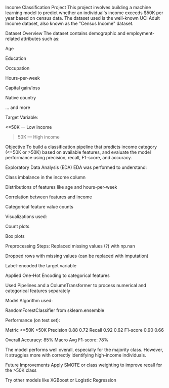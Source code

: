  Income Classification Project
This project involves building a machine learning model to predict whether an individual's income exceeds $50K per year based on census data. The dataset used is the well-known UCI Adult Income dataset, also known as the "Census Income" dataset.

Dataset Overview
The dataset contains demographic and employment-related attributes such as:

Age

Education

Occupation

Hours-per-week

Capital gain/loss

Native country

... and more

Target Variable:

<=50K — Low income

>50K — High income

Objective
To build a classification pipeline that predicts income category (<=50K or >50K) based on available features, and evaluate the model performance using precision, recall, F1-score, and accuracy.

 Exploratory Data Analysis (EDA)
EDA was performed to understand:

Class imbalance in the income column

Distributions of features like age and hours-per-week

Correlation between features and income

Categorical feature value counts

Visualizations used:

Count plots

Box plots


Preprocessing Steps:
Replaced missing values (?) with np.nan

Dropped rows with missing values (can be replaced with imputation)

Label-encoded the target variable

Applied One-Hot Encoding to categorical features

Used Pipelines and a ColumnTransformer to process numerical and categorical features separately

Model
Algorithm used:

RandomForestClassifier from sklearn.ensemble

Performance (on test set):

Metric	<=50K	>50K
Precision	0.88	0.72
Recall	0.92	0.62
F1-score	0.90	0.66

Overall Accuracy: 85%
Macro Avg F1-score: 78%

The model performs well overall, especially for the majority class. However, it struggles more with correctly identifying high-income individuals.

 Future Improvements
Apply SMOTE or class weighting to improve recall for the >50K class

Try other models like XGBoost or Logistic Regression
